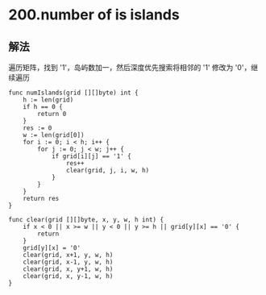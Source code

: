 # 200.number of is islands

## 解法

遍历矩阵，找到 '1'，岛屿数加一，然后深度优先搜索将相邻的 '1' 修改为 '0'，继续遍历

```golang
func numIslands(grid [][]byte) int {
	h := len(grid)
	if h == 0 {
		return 0
	}
	res := 0
	w := len(grid[0])
	for i := 0; i < h; i++ {
		for j := 0; j < w; j++ {
			if grid[i][j] == '1' {
				res++
				clear(grid, j, i, w, h)
			}
		}
	}
	return res
}

func clear(grid [][]byte, x, y, w, h int) {
	if x < 0 || x >= w || y < 0 || y >= h || grid[y][x] == '0' {
		return
	}
	grid[y][x] = '0'
	clear(grid, x+1, y, w, h)
	clear(grid, x-1, y, w, h)
	clear(grid, x, y+1, w, h)
	clear(grid, x, y-1, w, h)
}
```